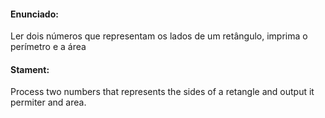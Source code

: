 #### Enunciado:

Ler dois números que representam os lados de um retângulo, imprima o perímetro e a área

#### Stament:

Process two numbers that represents the sides of a retangle and output it permiter and area.
